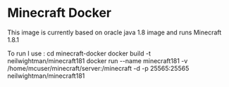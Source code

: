 Minecraft Docker
================

This image is currently based on oracle java 1.8 image and runs Minecraft 1.8.1

To run I use : 
   cd minecraft-docker
   docker build -t neilwightman/minecraft181
   docker run --name minecraft181 -v /home/mcuser/minecraft/server:/minecraft -d -p 25565:25565 neilwightman/minecraft181
